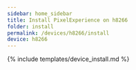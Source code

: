 ```yaml
---
sidebar: home_sidebar
title: Install PixelExperience on h8266
folder: install
permalink: /devices/h8266/install
device: h8266
---
```

{% include templates/device_install.md %}
